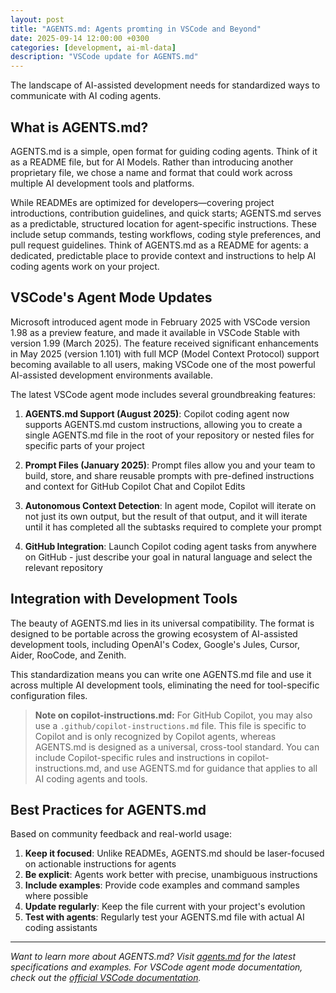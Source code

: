 ```yaml
---
layout: post
title: "AGENTS.md: Agents promting in VSCode and Beyond"
date: 2025-09-14 12:00:00 +0300
categories: [development, ai-ml-data]
description: "VSCode update for AGENTS.md"
---
```


The landscape of AI-assisted development needs for standardized ways to communicate with AI coding agents. 

## What is AGENTS.md?

AGENTS.md is a simple, open format for guiding coding agents. Think of it as a README file, but for AI Models. Rather than introducing another proprietary file, we chose a name and format that could work across multiple AI development tools and platforms.

While READMEs are optimized for developers—covering project introductions, contribution guidelines, and quick starts; AGENTS.md serves as a predictable, structured location for agent-specific instructions. These include setup commands, testing workflows, coding style preferences, and pull request guidelines. Think of AGENTS.md as a README for agents: a dedicated, predictable place to provide context and instructions to help AI coding agents work on your project.


## VSCode's Agent Mode Updates

Microsoft introduced agent mode in February 2025 with VSCode version 1.98 as a preview feature, and made it available in VSCode Stable with version 1.99 (March 2025). The feature received significant enhancements in May 2025 (version 1.101) with full MCP (Model Context Protocol) support becoming available to all users, making VSCode one of the most powerful AI-assisted development environments available.

The latest VSCode agent mode includes several groundbreaking features:

1. **AGENTS.md Support (August 2025)**: Copilot coding agent now supports AGENTS.md custom instructions, allowing you to create a single AGENTS.md file in the root of your repository or nested files for specific parts of your project

2. **Prompt Files (January 2025)**: Prompt files allow you and your team to build, store, and share reusable prompts with pre-defined instructions and context for GitHub Copilot Chat and Copilot Edits

3. **Autonomous Context Detection**: In agent mode, Copilot will iterate on not just its own output, but the result of that output, and it will iterate until it has completed all the subtasks required to complete your prompt

4. **GitHub Integration**: Launch Copilot coding agent tasks from anywhere on GitHub - just describe your goal in natural language and select the relevant repository

## Integration with Development Tools

The beauty of AGENTS.md lies in its universal compatibility. The format is designed to be portable across the growing ecosystem of AI-assisted development tools, including OpenAI's Codex, Google's Jules, Cursor, Aider, RooCode, and Zenith.

This standardization means you can write one AGENTS.md file and use it across multiple AI development tools, eliminating the need for tool-specific configuration files.

> **Note on copilot-instructions.md:**
> For GitHub Copilot, you may also use a `.github/copilot-instructions.md` file. This file is specific to Copilot and is only recognized by Copilot agents, whereas AGENTS.md is designed as a universal, cross-tool standard. You can include Copilot-specific rules and instructions in copilot-instructions.md, and use AGENTS.md for guidance that applies to all AI coding agents and tools.

## Best Practices for AGENTS.md

Based on community feedback and real-world usage:

1. **Keep it focused**: Unlike READMEs, AGENTS.md should be laser-focused on actionable instructions for agents
2. **Be explicit**: Agents work better with precise, unambiguous instructions
3. **Include examples**: Provide code examples and command samples where possible
4. **Update regularly**: Keep the file current with your project's evolution
5. **Test with agents**: Regularly test your AGENTS.md file with actual AI coding assistants

---

*Want to learn more about AGENTS.md? Visit [agents.md](https://agents.md) for the latest specifications and examples. For VSCode agent mode documentation, check out the [official VSCode documentation](https://code.visualstudio.com/docs/copilot/chat/chat-agent-mode).*